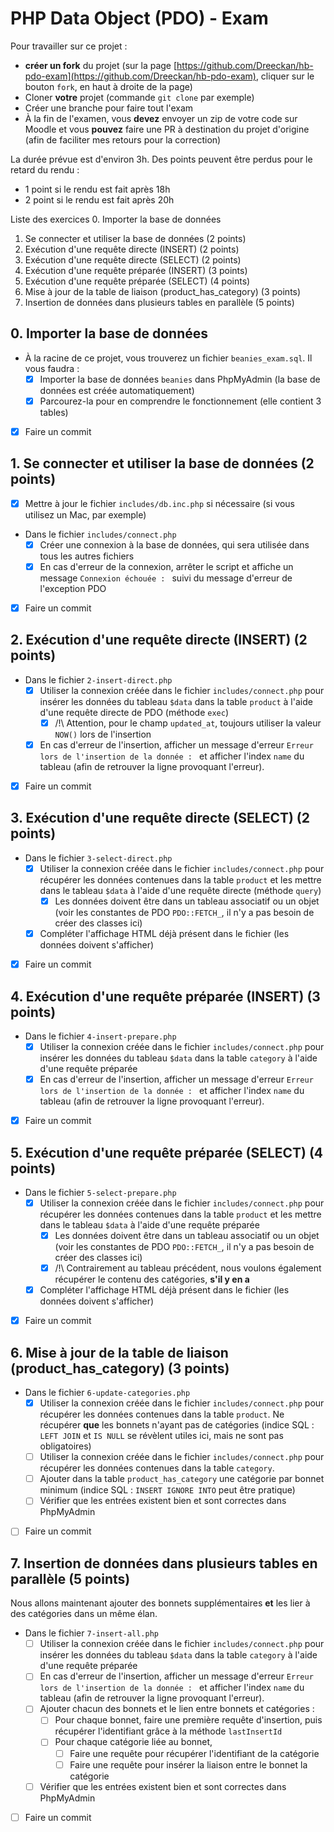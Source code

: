 # PHP Data Object (PDO) - Exam

Pour travailler sur ce projet : 
- **créer un fork** du projet (sur la page [https://github.com/Dreeckan/hb-pdo-exam](https://github.com/Dreeckan/hb-pdo-exam), cliquer sur le bouton `fork`, en haut à droite de la page)
- Cloner **votre** projet (commande `git clone` par exemple)
- Créer une branche pour faire tout l'exam
- À la fin de l'examen, vous **devez** envoyer un zip de votre code sur Moodle et vous **pouvez** faire une PR à destination du projet d'origine (afin de faciliter mes retours pour la correction)

La durée prévue est d'environ 3h. Des points peuvent être perdus pour le retard du rendu :
- 1 point si le rendu est fait après 18h
- 2 point si le rendu est fait après 20h

Liste des exercices
0. Importer la base de données
1. Se connecter et utiliser la base de données (2 points)
2. Exécution d'une requête directe (INSERT) (2 points)
3. Exécution d'une requête directe (SELECT) (2 points)
4. Exécution d'une requête préparée (INSERT) (3 points)
5. Exécution d'une requête préparée (SELECT) (4 points)
6. Mise à jour de la table de liaison (product_has_category) (3 points)
7. Insertion de données dans plusieurs tables en parallèle (5 points)

## 0. Importer la base de données

- À la racine de ce projet, vous trouverez un fichier `beanies_exam.sql`. Il vous faudra :
  - [X] Importer la base de données `beanies` dans PhpMyAdmin (la base de données est créée automatiquement)
  - [X] Parcourez-la pour en comprendre le fonctionnement (elle contient 3 tables)
- [X] Faire un commit

## 1. Se connecter et utiliser la base de données (2 points)

- [X] Mettre à jour le fichier `includes/db.inc.php` si nécessaire (si vous utilisez un Mac, par exemple)
- Dans le fichier `includes/connect.php`
  - [X] Créer une connexion à la base de données, qui sera utilisée dans tous les autres fichiers
  - [X] En cas d'erreur de la connexion, arrêter le script et affiche un message `Connexion échouée : ` suivi du message d'erreur de l'exception PDO
- [X] Faire un commit
  
## 2. Exécution d'une requête directe (INSERT) (2 points)

- Dans le fichier `2-insert-direct.php`
  - [X] Utiliser la connexion créée dans le fichier `includes/connect.php` pour insérer les données du tableau `$data` dans la table `product` à l'aide d'une requête directe de PDO (méthode `exec`)
    - [X] /!\ Attention, pour le champ `updated_at`, toujours utiliser la valeur `NOW()` lors de l'insertion
  - [X] En cas d'erreur de l'insertion, afficher un message d'erreur `Erreur lors de l'insertion de la donnée : ` et afficher l'index `name` du tableau (afin de retrouver la ligne provoquant l'erreur).
- [X] Faire un commit

## 3. Exécution d'une requête directe (SELECT) (2 points)

- Dans le fichier `3-select-direct.php`
  - [X] Utiliser la connexion créée dans le fichier `includes/connect.php` pour récupérer les données contenues dans la table `product` et les mettre dans le tableau `$data` à l'aide d'une requête directe (méthode `query`)
    - [X] Les données doivent être dans un tableau associatif ou un objet (voir les constantes de PDO `PDO::FETCH_`, il n'y a pas besoin de créer des classes ici)
  - [X] Compléter l'affichage HTML déjà présent dans le fichier (les données doivent s'afficher)
- [X] Faire un commit
  
## 4. Exécution d'une requête préparée (INSERT) (3 points)

- Dans le fichier `4-insert-prepare.php`
  - [X] Utiliser la connexion créée dans le fichier `includes/connect.php` pour insérer les données du tableau `$data` dans la table `category` à l'aide d'une requête préparée
  - [X] En cas d'erreur de l'insertion, afficher un message d'erreur `Erreur lors de l'insertion de la donnée : ` et afficher l'index `name` du tableau (afin de retrouver la ligne provoquant l'erreur).
- [X] Faire un commit

## 5. Exécution d'une requête préparée (SELECT) (4 points)

- Dans le fichier `5-select-prepare.php`
  - [X] Utiliser la connexion créée dans le fichier `includes/connect.php` pour récupérer les données contenues dans la table `product` et les mettre dans le tableau `$data` à l'aide d'une requête préparée
    - [X] Les données doivent être dans un tableau associatif ou un objet (voir les constantes de PDO `PDO::FETCH_`, il n'y a pas besoin de créer des classes ici)
    - [X] /!\ Contrairement au tableau précédent, nous voulons également récupérer le contenu des catégories, **s'il y en a**
  - [X] Compléter l'affichage HTML déjà présent dans le fichier (les données doivent s'afficher)
- [X] Faire un commit

## 6. Mise à jour de la table de liaison (product_has_category) (3 points)

- Dans le fichier `6-update-categories.php`
  - [X] Utiliser la connexion créée dans le fichier `includes/connect.php` pour récupérer les données contenues dans la table `product`. Ne récupérer **que** les bonnets n'ayant pas de catégories (indice SQL : `LEFT JOIN` et `IS NULL` se révèlent utiles ici, mais ne sont pas obligatoires)
  - [ ] Utiliser la connexion créée dans le fichier `includes/connect.php` pour récupérer les données contenues dans la table `category`.
  - [ ] Ajouter dans la table `product_has_category` une catégorie par bonnet minimum (indice SQL : `INSERT IGNORE INTO` peut être pratique)
  - [ ] Vérifier que les entrées existent bien et sont correctes dans PhpMyAdmin
- [ ] Faire un commit

## 7. Insertion de données dans plusieurs tables en parallèle (5 points)

Nous allons maintenant ajouter des bonnets supplémentaires **et** les lier à des catégories dans un même élan.

- Dans le fichier `7-insert-all.php`
  - [ ] Utiliser la connexion créée dans le fichier `includes/connect.php` pour insérer les données du tableau `$data` dans la table `category` à l'aide d'une requête préparée
  - [ ] En cas d'erreur de l'insertion, afficher un message d'erreur `Erreur lors de l'insertion de la donnée : ` et afficher l'index `name` du tableau (afin de retrouver la ligne provoquant l'erreur).
  - [ ] Ajouter chacun des bonnets et le lien entre bonnets et catégories :
    - [ ] Pour chaque bonnet, faire une première requête d'insertion, puis récupérer l'identifiant grâce à la méthode `lastInsertId`
    - [ ] Pour chaque catégorie liée au bonnet, 
      - [ ] Faire une requête pour récupérer l'identifiant de la catégorie
      - [ ] Faire une requête pour insérer la liaison entre le bonnet la catégorie
  - [ ] Vérifier que les entrées existent bien et sont correctes dans PhpMyAdmin
- [ ] Faire un commit